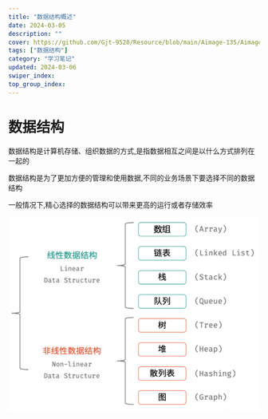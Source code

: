 ```yaml
---
title: "数据结构概述"
date: 2024-03-05
description: ""
cover: https://github.com/Gjt-9520/Resource/blob/main/Aimage-135/Aimage45.jpg?raw=true
tags: ["数据结构"]
category: "学习笔记"
updated: 2024-03-06
swiper_index:
top_group_index:
---
```


# 数据结构

数据结构是计算机存储、组织数据的方式,是指数据相互之间是以什么方式排列在一起的  

数据结构是为了更加方便的管理和使用数据,不同的业务场景下要选择不同的数据结构    

一般情况下,精心选择的数据结构可以带来更高的运行或者存储效率       

![8种数据结构](../images/8种数据结构.png)           